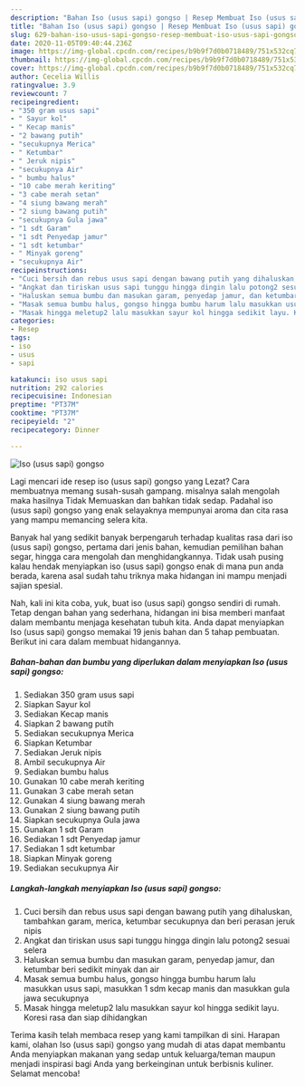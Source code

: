```yaml
---
description: "Bahan Iso (usus sapi) gongso | Resep Membuat Iso (usus sapi) gongso Yang Sempurna"
title: "Bahan Iso (usus sapi) gongso | Resep Membuat Iso (usus sapi) gongso Yang Sempurna"
slug: 629-bahan-iso-usus-sapi-gongso-resep-membuat-iso-usus-sapi-gongso-yang-sempurna
date: 2020-11-05T09:40:44.236Z
image: https://img-global.cpcdn.com/recipes/b9b9f7d0b0718489/751x532cq70/iso-usus-sapi-gongso-foto-resep-utama.jpg
thumbnail: https://img-global.cpcdn.com/recipes/b9b9f7d0b0718489/751x532cq70/iso-usus-sapi-gongso-foto-resep-utama.jpg
cover: https://img-global.cpcdn.com/recipes/b9b9f7d0b0718489/751x532cq70/iso-usus-sapi-gongso-foto-resep-utama.jpg
author: Cecelia Willis
ratingvalue: 3.9
reviewcount: 7
recipeingredient:
- "350 gram usus sapi"
- " Sayur kol"
- " Kecap manis"
- "2 bawang putih"
- "secukupnya Merica"
- " Ketumbar"
- " Jeruk nipis"
- "secukupnya Air"
- " bumbu halus"
- "10 cabe merah keriting"
- "3 cabe merah setan"
- "4 siung bawang merah"
- "2 siung bawang putih"
- "secukupnya Gula jawa"
- "1 sdt Garam"
- "1 sdt Penyedap jamur"
- "1 sdt ketumbar"
- " Minyak goreng"
- "secukupnya Air"
recipeinstructions:
- "Cuci bersih dan rebus usus sapi dengan bawang putih yang dihaluskan, tambahkan garam, merica, ketumbar secukupnya dan beri perasan jeruk nipis"
- "Angkat dan tiriskan usus sapi tunggu hingga dingin lalu potong2 sesuai selera"
- "Haluskan semua bumbu dan masukan garam, penyedap jamur, dan ketumbar beri sedikit minyak dan air"
- "Masak semua bumbu halus, gongso hingga bumbu harum lalu masukkan usus sapi, masukkan 1 sdm kecap manis dan masukkan gula jawa secukupnya"
- "Masak hingga meletup2 lalu masukkan sayur kol hingga sedikit layu. Koresi rasa dan siap dihidangkan"
categories:
- Resep
tags:
- iso
- usus
- sapi

katakunci: iso usus sapi 
nutrition: 292 calories
recipecuisine: Indonesian
preptime: "PT37M"
cooktime: "PT37M"
recipeyield: "2"
recipecategory: Dinner

---
```



![Iso (usus sapi) gongso](https://img-global.cpcdn.com/recipes/b9b9f7d0b0718489/751x532cq70/iso-usus-sapi-gongso-foto-resep-utama.jpg)

Lagi mencari ide resep iso (usus sapi) gongso yang Lezat? Cara membuatnya memang susah-susah gampang. misalnya salah mengolah maka hasilnya Tidak Memuaskan dan bahkan tidak sedap. Padahal iso (usus sapi) gongso yang enak selayaknya mempunyai aroma dan cita rasa yang mampu memancing selera kita.

Banyak hal yang sedikit banyak berpengaruh terhadap kualitas rasa dari iso (usus sapi) gongso, pertama dari jenis bahan, kemudian pemilihan bahan segar, hingga cara mengolah dan menghidangkannya. Tidak usah pusing kalau hendak menyiapkan iso (usus sapi) gongso enak di mana pun anda berada, karena asal sudah tahu triknya maka hidangan ini mampu menjadi sajian spesial.




Nah, kali ini kita coba, yuk, buat iso (usus sapi) gongso sendiri di rumah. Tetap dengan bahan yang sederhana, hidangan ini bisa memberi manfaat dalam membantu menjaga kesehatan tubuh kita. Anda dapat menyiapkan Iso (usus sapi) gongso memakai 19 jenis bahan dan 5 tahap pembuatan. Berikut ini cara dalam membuat hidangannya.

<!--inarticleads1-->

##### Bahan-bahan dan bumbu yang diperlukan dalam menyiapkan Iso (usus sapi) gongso:

1. Sediakan 350 gram usus sapi
1. Siapkan  Sayur kol
1. Sediakan  Kecap manis
1. Siapkan 2 bawang putih
1. Sediakan secukupnya Merica
1. Siapkan  Ketumbar
1. Sediakan  Jeruk nipis
1. Ambil secukupnya Air
1. Sediakan  bumbu halus
1. Gunakan 10 cabe merah keriting
1. Gunakan 3 cabe merah setan
1. Gunakan 4 siung bawang merah
1. Gunakan 2 siung bawang putih
1. Siapkan secukupnya Gula jawa
1. Gunakan 1 sdt Garam
1. Sediakan 1 sdt Penyedap jamur
1. Sediakan 1 sdt ketumbar
1. Siapkan  Minyak goreng
1. Sediakan secukupnya Air




<!--inarticleads2-->

##### Langkah-langkah menyiapkan Iso (usus sapi) gongso:

1. Cuci bersih dan rebus usus sapi dengan bawang putih yang dihaluskan, tambahkan garam, merica, ketumbar secukupnya dan beri perasan jeruk nipis
1. Angkat dan tiriskan usus sapi tunggu hingga dingin lalu potong2 sesuai selera
1. Haluskan semua bumbu dan masukan garam, penyedap jamur, dan ketumbar beri sedikit minyak dan air
1. Masak semua bumbu halus, gongso hingga bumbu harum lalu masukkan usus sapi, masukkan 1 sdm kecap manis dan masukkan gula jawa secukupnya
1. Masak hingga meletup2 lalu masukkan sayur kol hingga sedikit layu. Koresi rasa dan siap dihidangkan




Terima kasih telah membaca resep yang kami tampilkan di sini. Harapan kami, olahan Iso (usus sapi) gongso yang mudah di atas dapat membantu Anda menyiapkan makanan yang sedap untuk keluarga/teman maupun menjadi inspirasi bagi Anda yang berkeinginan untuk berbisnis kuliner. Selamat mencoba!
